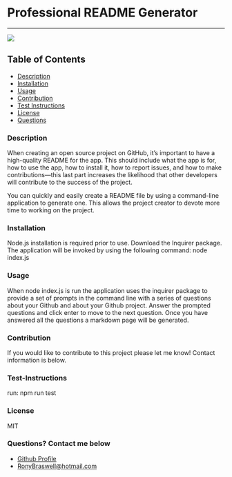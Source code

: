 # Professional README Generator
  ----
  <a href="https://img.shields.io/badge/License-M-brightgreen"><img src="https://img.shields.io/badge/License-M-brightgreen"></a>


  ## Table of Contents
  - [Description](#description)
  - [Installation](#installation)
  - [Usage](#usage)
  - [Contribution](#contribution)
  - [Test Instructions](#test-instructions)
  - [License](#license)
  - [Questions](#questions?-contact-me-below)

  ### Description
  When creating an open source project on GitHub, it’s important to have a high-quality README for the app. This should include what the app is for, how to use the app, how to install it, how to report issues, and how to make contributions—this last part increases the likelihood that other developers will contribute to the success of the project.

  You can quickly and easily create a README file by using a command-line application to generate one. This allows the project creator to devote more time to working on the project.

  ### Installation
  Node.js installation is required prior to use. Download the Inquirer package. 
  The application will be invoked by using the following command: node index.js

  ### Usage
  When node index.js is run the application uses the inquirer package to provide a set of prompts in the command line with a series of questions about your Github and about your Github project. Answer the prompted questions and click enter to move to the next question. Once you have answered all the questions a markdown page will be generated.



  ### Contribution
  If you would like to contribute to this project please let me know! Contact information is below.

  ### Test-Instructions
  run: npm run test

  ### License
  MIT

  ### Questions? Contact me below
  - [Github Profile](https://github.com/ronyelon)
  - RonyBraswell@hotmail.com
 
  